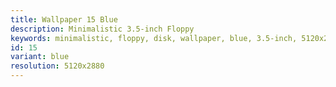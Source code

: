 ```yaml
---
title: Wallpaper 15 Blue
description: Minimalistic 3.5-inch Floppy 
keywords: minimalistic, floppy, disk, wallpaper, blue, 3.5-inch, 5120x2880, desktop, wallpapers
id: 15
variant: blue
resolution: 5120x2880
---
```

